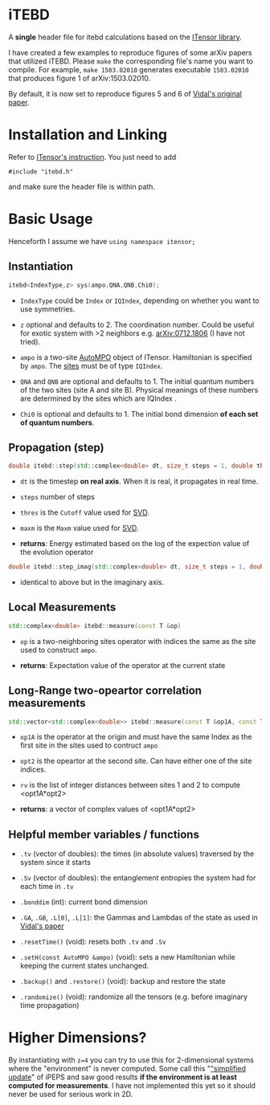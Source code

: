 # iTEBD

A **single** header file for itebd calculations based on the [ITensor library](http://itensor.org).

I have created a few examples to reproduce figures of some arXiv papers that utilized iTEBD. Please `make` the corresponding file's name you want to compile. For example, `make 1503.02010` generates executable `1503.02010` that produces figure 1 of arXiv:1503.02010.

By default, it is now set to reproduce figures 5 and 6 of [Vidal's original paper](https://arxiv.org/abs/cond-mat/0605597).

# Installation and Linking

Refer to [ITensor's instruction](http://itensor.org/docs.cgi?page=install). You just need to add

`#include "itebd.h"`

and make sure the header file is within path.

# Basic Usage

Henceforth I assume we have `using namespace itensor;`

## Instantiation

```C++
itebd<IndexType,z> sys(ampo,QNA,QNB,Chi0);
```

* `IndexType` could be `Index` or `IQIndex`, depending on whether you want to use symmetries.

* `z` optional and defaults to 2. The coordination number. Could be useful for exotic system with >2 neighbors e.g. [arXiv:0712.1806](https://arxiv.org/abs/0712.1806.pdf) (I have not tried).

* `ampo` is a two-site [AutoMPO](http://itensor.org/docs.cgi?page=classes/autompo) object of ITensor. Hamiltonian is specified by `ampo`. The [sites](http://itensor.org/docs.cgi?page=classes/siteset) must be of type `IQIndex`.

* `QNA` and `QNB` are optional and defaults to 1. The initial quantum numbers of the two sites (site A and site B). Physical meanings of these numbers are determined by the sites which are IQIndex .

* `Chi0` is optional and defaults to 1. The initial bond dimension **of each set of quantum numbers**.

## Propagation (step)

```C++
double itebd::step(std::complex<double> dt, size_t steps = 1, double thres = 1E-10, int maxm = 0);
```

* `dt` is the timestep **on real axis**. When it is real, it propagates in real time.

* `steps` number of steps

* `thres` is the `Cutoff` value used for [SVD](http://itensor.org/docs.cgi?page=classes/svdalgs).

* `maxm` is the `Maxm` value used for [SVD](http://itensor.org/docs.cgi?page=classes/svdalgs).

* **returns**: Energy estimated based on the log of the expection value of the evolution operator


```C++
double itebd::step_imag(std::complex<double> dt, size_t steps = 1, double thres = 1E-10, int maxm = 0);
```

* identical to above but in the imaginary axis.


## Local Measurements

```C++
std::complex<double> itebd::measure(const T &op)
```

*  `op` is a two-neighboring sites operator with indices the same as the site used to construct `ampo`.

* **returns**: Expectation value of the operator at the current state

## Long-Range two-opeartor correlation measurements

```C++
std::vector<std::complex<double>> itebd::measure(const T &op1A, const T &op2, const std::vector<int> &rv);
```

* `op1A` is the operator at the origin and must have the same Index as the first site in the sites used to contruct `ampo`

* `opt2` is the opeartor at the second site. Can have either one of the site indices.

* `rv` is the list of integer distances between sites 1 and 2 to compute <opt1A*opt2>

* **returns**: a vector of complex values of <opt1A*opt2>

## Helpful member variables / functions

* `.tv` (vector of doubles): the times (in absolute values) traversed by the system since it starts

* `.Sv` (vector of doubles): the entanglement entropies the system had for each time in `.tv`

* `.bonddim` (int): current bond dimension

* `.GA`, `.GB`, `.L[0]`, `.L[1]`: the Gammas and Lambdas of the state as used in [Vidal's paper](https://arxiv.org/abs/cond-mat/0605597)

* `.resetTime()` (void): resets both `.tv` and `.Sv`

* `.setH(const AutoMPO &ampo)` (void): sets a new Hamiltonian while keeping the current states unchanged.

* `.backup()` and `.restore()` (void): backup and restore the state

*  `.randomize()` (void): randomize all the tensors (e.g. before imaginary time propagation)

# Higher Dimensions?

By instantiating with `z=4` you can try to use this for 2-dimensional systems where the "environment" is never computed. Some call this "["simplified update](https://journals.aps.org/prb/abstract/10.1103/PhysRevB.81.165104)" of iPEPS and saw good results **if the environment is at least computed for measurements**. I have not implemented this yet so it should never be used for serious work in 2D.
